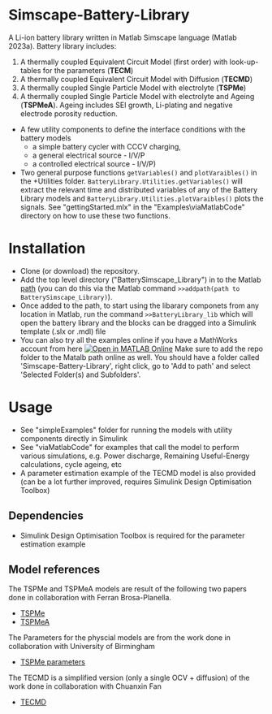 # Simscape-Battery-Library
A Li-ion battery library written in Matlab Simscape language (Matlab 2023a). Battery library includes: 
1. A thermally coupled Equivalent Circuit Model (first order) with look-up-tables for the parameters (**TECM**)
2. A thermally coupled Equivalent Circuit Model with Diffusion (**TECMD**)
3. A thermally coupled Single Particle Model with electrolyte (**TSPMe**)   
4. A thermally coupled Single Particle Model with electrolyte and Ageing (**TSPMeA**). Ageing includes SEI growth, Li-plating and negative electrode porosity reduction. 
- A few utility components to define the interface conditions with the battery models
    - a simple battery cycler with CCCV charging, 
    - a general electrical source - I/V/P 
    - a controlled electrical source - I/V/P)
-  Two general purpose functions `getVariables()` and `plotVaraibles()` in the +Utilities folder. `BatteryLibrary.Utilities.getVariables()` will extract the relevant time and distributed variables of any of the Battery Library models and  `BatteryLibrary.Utilities.plotVaraibles()` plots the signals. See "gettingStarted.mlx" in the "Examples\viaMatlabCode" directory on how to use these two functions. 

# Installation
- Clone (or download) the repository. 
- Add the top level directory ("BatterySimscape_Library") in to the Matlab [path](https://uk.mathworks.com/help/matlab/matlab_env/add-remove-or-reorder-folders-on-the-search-path.html) (you can do this via the Matlab command `>>addpath(path to BatterySimscape_Library)`).
- Once added to the path, to start using the libarary componets from any location in Matlab, run the command `>>BatteryLibrary_lib` which will open the battery library and the blocks can be dragged into a Simulink template (.slx or .mdl) file 
- You can also try all the examples online if you have a MathWorks account from here [![Open in MATLAB Online](https://www.mathworks.com/images/responsive/global/open-in-matlab-online.svg)](https://matlab.mathworks.com/open/github/v1?repo=WDWidanage/Simscape-Battery-Library) Make sure to add the repo folder to the Matalb path online as well. You should have a folder called 'Simscape-Battery-Library', right click, go to 'Add to path' and select 'Selected Folder(s) and Subfolders'. 


# Usage
- See "simpleExamples" folder for running the models with utility components directly in Simulink
- See "viaMatlabCode" for examples that call the model to perform various simulations, e.g. Power discharge, Remaining Useful-Energy calculations, cycle ageing, etc
- A parameter estimation example of the TECMD model is also provided (can be a lot further improved, requires Simulink Design Optimisation Toolbox)

## Dependencies
- Simulink Design Optimisation Toolbox is required for the parameter estimation example

## Model references 
The TSPMe and TSPMeA models are result of the following two papers done in collaboration with Ferran Brosa-Planella. 
- [TSPMe](https://www.sciencedirect.com/science/article/pii/S0013468621008148)
- [TSPMeA](https://www.sciencedirect.com/science/article/pii/S0307904X22005959)

The Parameters for the physcial models are from the work done in collaboration with University of Birmingham
- [TSPMe parameters](https://iopscience.iop.org/article/10.1149/1945-7111/ab9050/meta)

The TECMD is a simplified version (only a single OCV + diffusion) of the work done in collaboration with Chuanxin Fan
- [TECMD](https://wrap.warwick.ac.uk/166065/1/WRAP-Data-driven-identification-of-lithium-ion-batteries-Fan-22.pdf)
